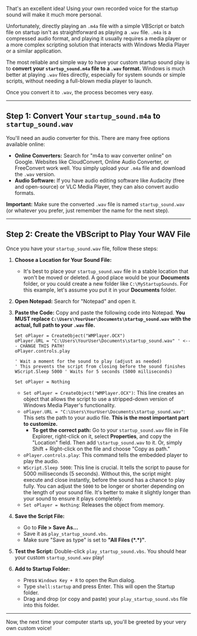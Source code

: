 That's an excellent idea\! Using your own recorded voice for the startup sound will make it much more personal.

Unfortunately, directly playing an `.m4a` file with a simple VBScript or batch file on startup isn't as straightforward as playing a `.wav` file. `.m4a` is a compressed audio format, and playing it usually requires a media player or a more complex scripting solution that interacts with Windows Media Player or a similar application.

The most reliable and simple way to have your custom startup sound play is to **convert your `startup_sound.m4a` file to a `.wav` format.** Windows is much better at playing `.wav` files directly, especially for system sounds or simple scripts, without needing a full-blown media player to launch.

Once you convert it to `.wav`, the process becomes very easy.

-----

## Step 1: Convert Your `startup_sound.m4a` to `startup_sound.wav`

You'll need an audio converter for this. There are many free options available online:

  * **Online Converters:** Search for "m4a to wav converter online" on Google. Websites like CloudConvert, Online Audio Converter, or FreeConvert work well. You simply upload your `.m4a` file and download the `.wav` version.
  * **Audio Software:** If you have audio editing software like Audacity (free and open-source) or VLC Media Player, they can also convert audio formats.

**Important:** Make sure the converted `.wav` file is named `startup_sound.wav` (or whatever you prefer, just remember the name for the next step).

-----

## Step 2: Create the VBScript to Play Your WAV File

Once you have your `startup_sound.wav` file, follow these steps:

1.  **Choose a Location for Your Sound File:**

      * It's best to place your `startup_sound.wav` file in a stable location that won't be moved or deleted. A good place would be your **Documents** folder, or you could create a new folder like `C:\MyStartupSounds`. For this example, let's assume you put it in your **Documents** folder.

2.  **Open Notepad:** Search for "Notepad" and open it.

3.  **Paste the Code:** Copy and paste the following code into Notepad. **You MUST replace `C:\Users\YourUser\Documents\startup_sound.wav` with the actual, full path to your `.wav` file.**

    ```vbs
    Set oPlayer = CreateObject("WMPlayer.OCX")
    oPlayer.URL = "C:\Users\YourUser\Documents\startup_sound.wav" ' <--- CHANGE THIS PATH!
    oPlayer.controls.play

    ' Wait a moment for the sound to play (adjust as needed)
    ' This prevents the script from closing before the sound finishes
    WScript.Sleep 5000 ' Waits for 5 seconds (5000 milliseconds)

    Set oPlayer = Nothing
    ```

      * `Set oPlayer = CreateObject("WMPlayer.OCX")`: This line creates an object that allows the script to use a stripped-down version of Windows Media Player's functionality.
      * `oPlayer.URL = "C:\Users\YourUser\Documents\startup_sound.wav"`: This sets the path to your audio file. **This is the most important part to customize.**
          * **To get the correct path:** Go to your `startup_sound.wav` file in File Explorer, right-click on it, select **Properties**, and copy the "Location" field. Then add `\startup_sound.wav` to it. Or, simply Shift + Right-click on the file and choose "Copy as path."
      * `oPlayer.controls.play`: This command tells the embedded player to play the audio.
      * `WScript.Sleep 5000`: This line is crucial. It tells the script to pause for 5000 milliseconds (5 seconds). Without this, the script might execute and close instantly, before the sound has a chance to play fully. You can adjust the `5000` to be longer or shorter depending on the length of your sound file. It's better to make it slightly longer than your sound to ensure it plays completely.
      * `Set oPlayer = Nothing`: Releases the object from memory.

4.  **Save the Script File:**

      * Go to **File \> Save As...**
      * Save it as `play_startup_sound.vbs`.
      * Make sure "Save as type" is set to **"All Files (\*.\*)"**.

5.  **Test the Script:** Double-click `play_startup_sound.vbs`. You should hear your custom `startup_sound.wav` play\!

6.  **Add to Startup Folder:**

      * Press `Windows Key + R` to open the Run dialog.
      * Type `shell:startup` and press Enter. This will open the Startup folder.
      * Drag and drop (or copy and paste) your `play_startup_sound.vbs` file into this folder.

-----

Now, the next time your computer starts up, you'll be greeted by your very own custom voice\!
